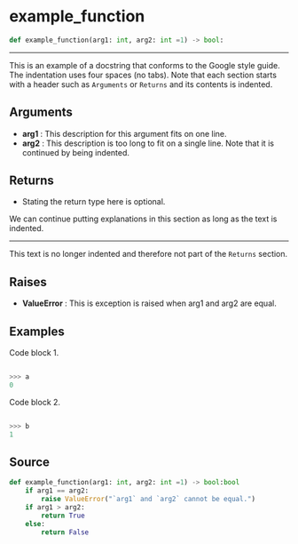 
# example_function
```python
def example_function(arg1: int, arg2: int =1) -> bool:
```

---


This is an example of a docstring that conforms to the Google style guide. 
The indentation uses four spaces (no tabs). Note that each section starts
with a header such as `Arguments` or `Returns` and its contents is indented.

## Arguments
* **arg1**  : This description for this argument fits on one line.
* **arg2**  : This description is too long to fit on a
    single line. Note that it is continued by being indented. 

## Returns
* Stating the return type here is optional.

We can continue putting explanations in this section as long as the text
is indented.

---
This text is no longer indented and therefore not part of the `Returns`
section.

## Raises
* **ValueError**  : This is exception is raised when arg1 and arg2 are equal.

## Examples

Code block 1.

```python

>>> a
0

```
Code block 2.

```python

>>> b
1

```


## Source
```python
def example_function(arg1: int, arg2: int =1) -> bool:bool
    if arg1 == arg2:
        raise ValueError("`arg1` and `arg2` cannot be equal.")
    if arg1 > arg2:
        return True
    else: 
        return False

```

